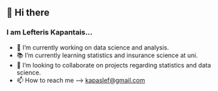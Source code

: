 ## 👋 Hi there 

### I am Lefteris Kapantais...

- 🔭 I’m currently working on data science and analysis.
- :books:	 I’m currently learning statistics and insurance science at uni.
- 👯 I’m looking to collaborate on projects regarding statistics and data science.
- 📫 How to reach me --> kapaslef@gmail.com
